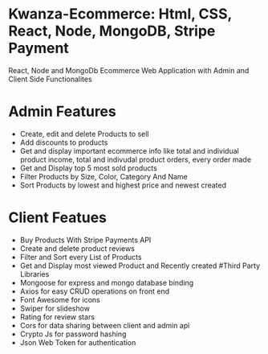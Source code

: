 # Kwanza-Ecommerce: Html, CSS, React, Node, MongoDB, Stripe Payment
React, Node and MongoDb Ecommerce Web Application with Admin and Client Side Functionalites
# Admin Features
* Create, edit and delete Products to sell 
* Add discounts to products
* Get and display important ecommerce info like total and individual product income, total and indivudal product orders, 
every order made
* Get and Display top 5 most sold products
* Filter Products by Size, Color, Category And Name 
* Sort Products by lowest and highest price and newest created
# Client Featues
* Buy Products With Stripe Payments API
* Create and delete product reviews 
* Filter and Sort every List of Products
* Get and Display most viewed Product and Recently created
#Third Party Libraries
* Mongoose for express and mongo database binding
* Axios for easy CRUD operations on front end
* Font Awesome for icons
* Swiper for slideshow
* Rating for review stars
* Cors for data sharing between client and admin api
* Crypto Js for password hashing
* Json Web Token for authentication
